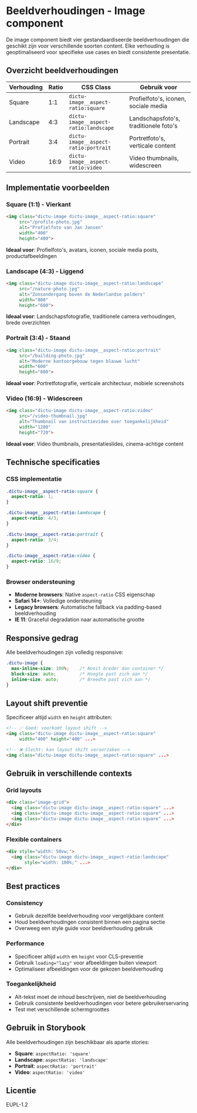 # Beeldverhoudingen - Image component

De image component biedt vier gestandaardiseerde beeldverhoudingen die geschikt zijn voor verschillende soorten content. Elke verhouding is geoptimaliseerd voor specifieke use cases en biedt consistente presentatie.

## Overzicht beeldverhoudingen

| Verhouding | Ratio | CSS Class | Gebruik voor |
|------------|-------|-----------|---------------|
| Square | 1:1 | `dictu-image__aspect-ratio:square` | Profielfoto's, iconen, sociale media |
| Landscape | 4:3 | `dictu-image__aspect-ratio:landscape` | Landschapsfoto's, traditionele foto's |
| Portrait | 3:4 | `dictu-image__aspect-ratio:portrait` | Portretfoto's, verticale content |
| Video | 16:9 | `dictu-image__aspect-ratio:video` | Video thumbnails, widescreen |

## Implementatie voorbeelden

### Square (1:1) - Vierkant
```html
<img class="dictu-image dictu-image__aspect-ratio:square"
     src="/profile-photo.jpg"
     alt="Profielfoto van Jan Jansen"
     width="400"
     height="400">
```
**Ideaal voor**: Profielfoto's, avatars, iconen, sociale media posts, productafbeeldingen

### Landscape (4:3) - Liggend
```html
<img class="dictu-image dictu-image__aspect-ratio:landscape"
     src="/nature-photo.jpg"
     alt="Zonsondergang boven de Nederlandse polders"
     width="800"
     height="600">
```
**Ideaal voor**: Landschapsfotografie, traditionele camera verhoudingen, brede overzichten

### Portrait (3:4) - Staand
```html
<img class="dictu-image dictu-image__aspect-ratio:portrait"
     src="/building-photo.jpg"
     alt="Moderne kantoorgebouw tegen blauwe lucht"
     width="600"
     height="800">
```
**Ideaal voor**: Portretfotografie, verticale architectuur, mobiele screenshots

### Video (16:9) - Widescreen
```html
<img class="dictu-image dictu-image__aspect-ratio:video"
     src="/video-thumbnail.jpg"
     alt="Thumbnail van instructievideo over toegankelijkheid"
     width="1280"
     height="720">
```
**Ideaal voor**: Video thumbnails, presentatieslides, cinema-achtige content

## Technische specificaties

### CSS implementatie
```scss
.dictu-image__aspect-ratio:square {
  aspect-ratio: 1;
}

.dictu-image__aspect-ratio:landscape {
  aspect-ratio: 4/3;
}

.dictu-image__aspect-ratio:portrait {
  aspect-ratio: 3/4;
}

.dictu-image__aspect-ratio:video {
  aspect-ratio: 16/9;
}
```

### Browser ondersteuning
- **Moderne browsers**: Native `aspect-ratio` CSS eigenschap
- **Safari 14+**: Volledige ondersteuning
- **Legacy browsers**: Automatische fallback via padding-based beeldverhouding
- **IE 11**: Graceful degradation naar automatische grootte

## Responsive gedrag
Alle beeldverhoudingen zijn volledig responsive:

```css
.dictu-image {
  max-inline-size: 100%;    /* Nooit breder dan container */
  block-size: auto;         /* Hoogte past zich aan */
  inline-size: auto;        /* Breedte past zich aan */
}
```

## Layout shift preventie
Specificeer altijd `width` en `height` attributen:
```html
<!-- ✅ Goed: voorkomt layout shift -->
<img class="dictu-image dictu-image__aspect-ratio:square"
     width="400" height="400" ...>

<!-- ❌ Slecht: kan layout shift veroorzaken -->
<img class="dictu-image dictu-image__aspect-ratio:square" ...>
```

## Gebruik in verschillende contexts

### Grid layouts
```html
<div class="image-grid">
  <img class="dictu-image dictu-image__aspect-ratio:square" ...>
  <img class="dictu-image dictu-image__aspect-ratio:square" ...>
  <img class="dictu-image dictu-image__aspect-ratio:square" ...>
</div>
```

### Flexible containers
```html
<div style="width: 50vw;">
  <img class="dictu-image dictu-image__aspect-ratio:landscape"
       style="width: 100%;" ...>
</div>
```

## Best practices

### Consistency
- Gebruik dezelfde beeldverhouding voor vergelijkbare content
- Houd beeldverhoudingen consistent binnen een pagina sectie
- Overweeg een style guide voor beeldverhouding gebruik

### Performance
- Specificeer altijd `width` en `height` voor CLS-preventie
- Gebruik `loading="lazy"` voor afbeeldingen buiten viewport
- Optimaliseer afbeeldingen voor de gekozen beeldverhouding

### Toegankelijkheid
- Alt-tekst moet de inhoud beschrijven, niet de beeldverhouding
- Gebruik consistente beeldverhoudingen voor betere gebruikerservaring
- Test met verschillende schermgroottes

## Gebruik in Storybook
Alle beeldverhoudingen zijn beschikbaar als aparte stories:
- **Square**: `aspectRatio: 'square'`
- **Landscape**: `aspectRatio: 'landscape'`
- **Portrait**: `aspectRatio: 'portrait'`
- **Video**: `aspectRatio: 'video'`

## Licentie
EUPL-1.2
